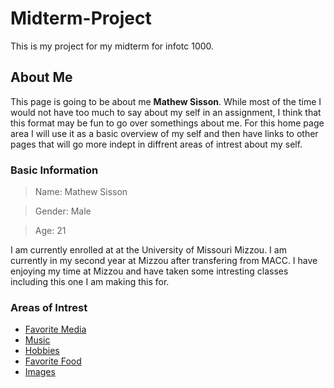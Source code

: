 # Midterm-Project

This is my project for my midterm for infotc 1000.

## About Me

This page is going to be about me **Mathew Sisson**. While most of the time I would not have too much to say about my self in an assignment, I think that this format may be fun to go over somethings about me. For this home page area I will use it as a basic overview of my self and then have links to other pages that will go more indept in diffrent areas of intrest about my self.

### Basic Information

>Name: Mathew Sisson

>Gender: Male

>Age: 21

I am currently enrolled at at the University of Missouri Mizzou. I am currently in my second year at Mizzou after transfering from MACC. I have enjoying my time at Mizzou and have taken some intresting classes including this one I am making this for. 

### Areas of Intrest

- [Favorite Media](Interest-and-Hobbies.md)
- [Music](Music.md)
- [Hobbies](Hobbies.md)
- [Favorite Food](FavoriteFood.md)
- [Images](Images.md)
